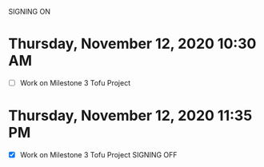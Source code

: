SIGNING ON
# Thursday, November 12, 2020 10:30 AM
- [ ] Work on Milestone 3 Tofu Project


# Thursday, November 12, 2020 11:35 PM
- [x] Work on Milestone 3 Tofu Project
SIGNING OFF